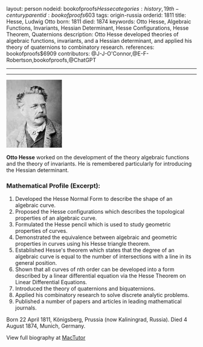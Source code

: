 layout: person
nodeid: bookofproofs$Hesse
categories: history,19th-century
parentid: bookofproofs$603
tags: origin-russia
orderid: 1811
title: Hesse, Ludwig Otto
born: 1811
died: 1874
keywords: Otto Hesse, Algebraic Functions, Invariants, Hessian Determinant, Hesse Configurations, Hesse Theorem, Quaternions
description: Otto Hesse developed theories of algebraic functions, invariants, and a Hessian determinant, and applied his theory of quaternions to combinatory research.
references: bookofproofs$6909
contributors: @J-J-O'Connor,@E-F-Robertson,bookofproofs,@ChatGPT

---



---

![Hesse.jpg](https://github.com/bookofproofs/bookofproofs.github.io/blob/main/_sources/_assets/images/portraits/Hesse.jpg?raw=true)

**Otto Hesse** worked on the development of the theory algebraic functions and the theory of invariants. He is remembered particularly for introducing the Hessian determinant.

### Mathematical Profile (Excerpt):
1. Developed the Hesse Normal Form to describe the shape of an algebraic curve.
2. Proposed the Hesse configurations which describes the topological properties of an algebraic curve. 
3. Formulated the Hesse pencil which is used to study geometric properties of curves. 
4. Demonstrated the equivalence between algebraic and geometric properties in curves using his Hesse triangle theorem. 
5. Established Hesse's theorem which states that the degree of an algebraic curve is equal to the number of intersections with a line in its general position. 
6. Shown that all curves of nth order can be developed into a form described by a linear differential equation via the Hesse Theorem on Linear Differential Equations. 
7. Introduced the theory of quaternions and biquaternions.
8. Applied his combinatory research to solve discrete analytic problems. 
9. Published a number of papers and articles in leading mathematical journals.

Born 22 April 1811, Königsberg, Prussia (now Kaliningrad, Russia). Died 4 August 1874, Munich, Germany.

View full biography at [MacTutor](https://mathshistory.st-andrews.ac.uk/Biographies/Hesse/)
